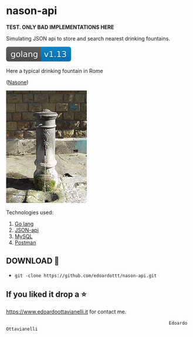 # nason-api

**TEST. ONLY BAD IMPLEMENTATIONS HERE**

Simulating JSON api to store and search nearest drinking fountains.

![golangversion](https://github.com/edoardottt/nason-api/blob/master/images/golang.svg)


Here a typical drinking fountain in Rome

([Nasone](https://en.wikipedia.org/wiki/Nasone))

![Nasone](https://github.com/edoardottt/nason-api/blob/master/images/nasone.JPG)


Technologies used:

1. [Go lang](https://golang.org/)
2. [JSON-api](https://jsonapi.org/)
3. [MySQL](https://www.mysql.com)
4. [Postman](https://www.postman.com/)


DOWNLOAD 📡
------

- `git -clone https://github.com/edoardottt/nason-api.git`


If you liked it drop a :star:
------

https://www.edoardoottavianelli.it for contact me.


                                                                  Edoardo Ottavianelli
